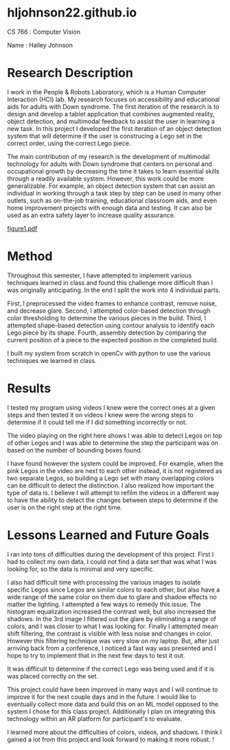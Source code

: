 # hljohnson22.github.io
CS 766 : Computer Vision

Name : Hailey Johnson

# Research Description
I work in the People & Robots Laboratory, which is a Human Computer Interaction (HCI) lab. My research focuses on accessibility and educational aids for adults with Down syndrome. The first iteration of the research is to design and develop a tablet application that combines augmented reality, object detection, and multimodal feedback to assist the user in learning a new task. In this project I developed the first iteration of an object detection system that will determine if the user is construcing a Lego set in the correct order, using the correct Lego piece.

The main contribution of my research is the development of multimodal technology for adults with Down syndrome that centers on personal and occupational growth by decreasing the time it takes to learn essential skills through a readily available system. However, this work could be
more generalizable. For example, an object detection system that can assist an individual in working through a task step by step can be used in many other outlets, such as on-the-job training, educational classroom aids, and even home improvement projects with enough data and testing. It can also be used as an extra safety layer to increase quality assurance.

[figure1.pdf](https://github.com/hljohnson22/hljohnson22.github.io/files/11401113/figure1.pdf)

# Method

Throughout this semester, I have attempted to implement various techniques learned in class and found this challenge more difficult than I was originally anticipating. In the end I split the work into 4 individual parts. 

First, I preprocessed the video frames to enhance contrast, remove noise, and decrease glare.
Second, I attempted color-based detection through color thresholding to determine the various pieces in the build. 
Third, I attempted shape-based detection using contour analysis to identify each Lego piece by its shape. 
Fourth, assembly detection by comparing the current position of a piece to the expected position in the completed build.

I built my system from scratch in openCv with python to use the various techniques we learned in class.

# Results

I tested my program using videos I knew were the correct ones at a given steps and then tested it on videos I knew were the wrong steps to determine if it could tell me if I did something incorrectly or not. 

The video playing on the right here shows I was able to detect Legos on top of other Legos and I was able to determine the step the participant was on based on the number of bounding boxes found. 

I have found however the system could be improved. For example, when the pink Legos in the video are next to each other instead, it is not registered as two separate Legos, so building a Lego set with many overlapping colors can be difficult to detect the distinction. I also  realized how important the type of data is. I believe I will attempt to refilm the videos in a different way to have the ability to detect the changes between steps to determine if the user is on the right step at the right time. 


# Lessons Learned and Future Goals

I ran into tons of difficulties during the development of this project. First I had to collect my own data, I could not find a data set that was what I was looking for, so the data is minimal and very specific. 

I also had difficult time with processing the various images to isolate specific Legos since Legos are similar colors to each other, but also have a wide range of the same color on them due to glare and shadow effects no matter the lighting. I attempted a few ways to remedy this issue. The histogram equalization increased the contrast well, but also increased the shadows. In the 3rd image I filtered out the glare by eliminating a range of colors, and I was closer to what I was looking for. Finally I attempted mean shift filtering, the contrast is visible with less noise and changes in color. However this filtering technique was very slow on my laptop. But, after just arriving back from a conference, I noticed a fast way was presented and I hope to try to implement that in the next few days to test it out. 

It was difficult to determine if the correct Lego was being used and if it is was placed correctly on the set. 

This project could have been improved in many ways and I will continue to improve it for the next couple days and in the future. 
I would like to eventually collect more data and build this on an ML model opposed to the system I chose for this class project. Additionally I plan on integrating this technology within an AR platform for participant's to evaluate. 

I learned more about the difficulties of colors, videos, and shadows. I think I gained a lot from this project and look forward to making it more robust. !
